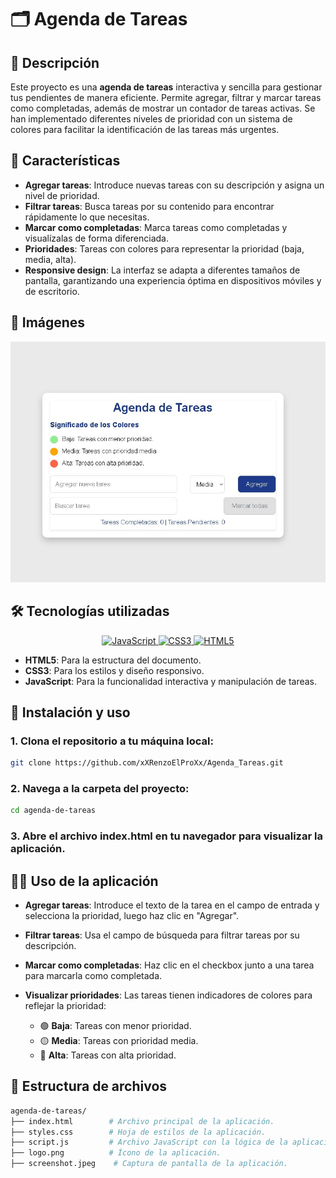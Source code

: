 # 🗂️ Agenda de Tareas
## 📖 Descripción
Este proyecto es una **agenda de tareas** interactiva y sencilla para gestionar tus pendientes de manera eficiente. Permite agregar, filtrar y marcar tareas como completadas, además de mostrar un contador de tareas activas. Se han implementado diferentes niveles de prioridad con un sistema de colores para facilitar la identificación de las tareas más urgentes.

## 🌟 Características
- **Agregar tareas**: Introduce nuevas tareas con su descripción y asigna un nivel de prioridad.
- **Filtrar tareas**: Busca tareas por su contenido para encontrar rápidamente lo que necesitas.
- **Marcar como completadas**: Marca tareas como completadas y visualízalas de forma diferenciada.
- **Prioridades**: Tareas con colores para representar la prioridad (baja, media, alta).
- **Responsive design**: La interfaz se adapta a diferentes tamaños de pantalla, garantizando una experiencia óptima en dispositivos móviles y de escritorio.

## 📸 Imágenes
![Captura de pantalla de la aplicación](./screenshot.jpeg)

## 🛠️ Tecnologías utilizadas
<p align="center">
  <a href="https://developer.mozilla.org/es/docs/Web/JavaScript" target="_blank">
    <img src="https://img.shields.io/badge/JavaScript-F7DF1E?style=for-the-badge&logo=javascript&logoColor=black" alt="JavaScript"/>
  </a>
  <a href="https://developer.mozilla.org/es/docs/Web/CSS" target="_blank">
    <img src="https://img.shields.io/badge/CSS3-1572B6?style=for-the-badge&logo=css3&logoColor=white" alt="CSS3"/>
  </a>
  <a href="https://developer.mozilla.org/es/docs/HTML/HTML5" target="_blank">
    <img src="https://img.shields.io/badge/HTML5-E34F26?style=for-the-badge&logo=html5&logoColor=white" alt="HTML5"/>
  </a>
</p>

- **HTML5**: Para la estructura del documento.
- **CSS3**: Para los estilos y diseño responsivo.
- **JavaScript**: Para la funcionalidad interactiva y manipulación de tareas.

## 🚀 Instalación y uso
### 1. Clona el repositorio a tu máquina local:
```bash
git clone https://github.com/xXRenzoElProXx/Agenda_Tareas.git
   ```
### 2. Navega a la carpeta del proyecto:
   ```bash
   cd agenda-de-tareas
   ```
### 3. Abre el archivo index.html en tu navegador para visualizar la aplicación.

## 🧑‍💻 Uso de la aplicación

- **Agregar tareas**: Introduce el texto de la tarea en el campo de entrada y selecciona la prioridad, luego haz clic en "Agregar".

- **Filtrar tareas**: Usa el campo de búsqueda para filtrar tareas por su descripción.

- **Marcar como completadas**: Haz clic en el checkbox junto a una tarea para marcarla como completada.

- **Visualizar prioridades**: Las tareas tienen indicadores de colores para reflejar la prioridad:
  - 🟢 **Baja**: Tareas con menor prioridad.
  - 🟡 **Media**: Tareas con prioridad media.
  - 🔴 **Alta**: Tareas con alta prioridad.

## 📂 Estructura de archivos
```bash
agenda-de-tareas/
├── index.html        # Archivo principal de la aplicación.
├── styles.css        # Hoja de estilos de la aplicación.
├── script.js         # Archivo JavaScript con la lógica de la aplicación.
├── logo.png          # Ícono de la aplicación.
├── screenshot.jpeg    # Captura de pantalla de la aplicación.
```

